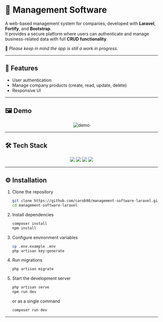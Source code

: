 # 🏢 Management Software

A web-based management system for companies, developed with **Laravel**, **Fortify**, and **Bootstrap**.  
It provides a secure platform where users can authenticate and manage business-related data with full **CRUD functionality**.

🔴 *Please keep in mind the app is still a work in progress.*

---

## 🚀 Features
- User authentication  
- Manage company products (create, read, update, delete)  
- Responsive UI  
  
---

## 🖼️ Demo

<p align="center">
    <img src="https://github.com/user-attachments/assets/c1789948-3422-46a8-a650-049c3fc02d84" alt="demo">
</p>

---

## 🛠️ Tech Stack
<p align="center">
  <a href="https://laravel.com/"><img src="https://img.shields.io/badge/Laravel-12.x-FF2D20?logo=laravel&logoColor=white" /></a>
  <a href="https://www.php.net/"><img src="https://img.shields.io/badge/PHP-^8.4-777BB4?logo=php&logoColor=white" /></a>
  <a href="https://getbootstrap.com/"><img src="https://img.shields.io/badge/Bootstrap-5.3-7952B3?logo=bootstrap&logoColor=white" /></a>
  <a href="https://laravel.com/docs/fortify"><img src="https://img.shields.io/badge/Auth-Laravel%20Fortify-0A66C2" /></a>
</p>

---

## ⚙️ Installation
1. Clone the repository
    ```bash
   git clone https://github.com/carob98/management-software-laravel.git
   cd management-software-laravel
   ```

2. Install dependencies
    ```bash
    composer install
    npm install
    ```

3. Configure environment variables
    ```bash
    cp .env.example .env
    php artisan key:generate
    ```

4. Run migrations
    ```bash
    php artisan migrate
    ```

5. Start the development server
    ```bash
    php artisan serve
    npm run dev
    ```
    
    or as a single command
    
    ```bash
    composer run dev
    ```
---


